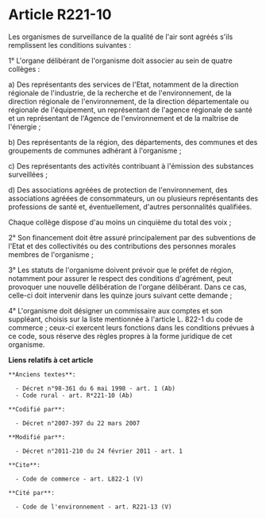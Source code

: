 # Article R221-10

Les organismes de surveillance de la qualité de l'air sont agréés s'ils remplissent les conditions suivantes : 

1° L'organe délibérant de l'organisme doit associer au sein de quatre collèges : 

a) Des représentants des services de l'Etat, notamment de la direction régionale de l'industrie, de la recherche et de
l'environnement, de la direction régionale de l'environnement, de la direction départementale ou régionale de l'équipement,
un représentant de l'agence régionale de santé et un représentant de l'Agence de l'environnement et de la maîtrise de
l'énergie ; 

b) Des représentants de la région, des départements, des communes et des groupements de communes adhérant à l'organisme ; 

c) Des représentants des activités contribuant à l'émission des substances surveillées ; 

d) Des associations agréées de protection de l'environnement, des associations agréées de consommateurs, un ou plusieurs
représentants des professions de santé et, éventuellement, d'autres personnalités qualifiées. 

Chaque collège dispose d'au moins un cinquième du total des voix ; 

2° Son financement doit être assuré principalement par des subventions de l'Etat et des collectivités ou des contributions
des personnes morales membres de l'organisme ; 

3° Les statuts de l'organisme doivent prévoir que le préfet de région, notamment pour assurer le respect des conditions
d'agrément, peut provoquer une nouvelle délibération de l'organe délibérant. Dans ce cas, celle-ci doit intervenir dans les
quinze jours suivant cette demande ; 

4° L'organisme doit désigner un commissaire aux comptes et son suppléant, choisis sur la liste mentionnée à l'article L.
822-1 du code de commerce ; ceux-ci exercent leurs fonctions dans les conditions prévues à ce code, sous réserve des règles
propres à la forme juridique de cet organisme.

**Liens relatifs à cet article**

	**Anciens textes**:

	  - Décret n°98-361 du 6 mai 1998 - art. 1 (Ab)
	  - Code rural - art. R*221-10 (Ab)

	**Codifié par**:

	  - Décret n°2007-397 du 22 mars 2007

	**Modifié par**:

	  - Décret n°2011-210 du 24 février 2011 - art. 1

	**Cite**:

	  - Code de commerce - art. L822-1 (V)

	**Cité par**:

	  - Code de l'environnement - art. R221-13 (V)
